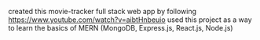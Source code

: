 created this movie-tracker full stack web app by following https://www.youtube.com/watch?v=aibtHnbeuio
used this project as a way to learn the basics of MERN (MongoDB, Express.js, React.js, Node.js)